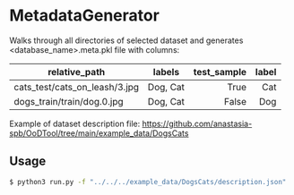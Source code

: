 # MetadataGenerator

Walks through all directories of selected dataset and generates <database_name>.meta.pkl file with columns:


| relative_path                 |  labels   | test_sample | label |
|-------------------------------|:---------:|------------:|------:|
| cats_test/cats_on_leash/3.jpg | Dog, Cat  |        True |   Cat |
| dogs_train/train/dog.0.jpg    | Dog, Cat  |       False |   Dog |


Example of dataset description file: https://github.com/anastasia-spb/OoDTool/tree/main/example_data/DogsCats

## Usage

```bash
$ python3 run.py -f "../../../example_data/DogsCats/description.json"
```
